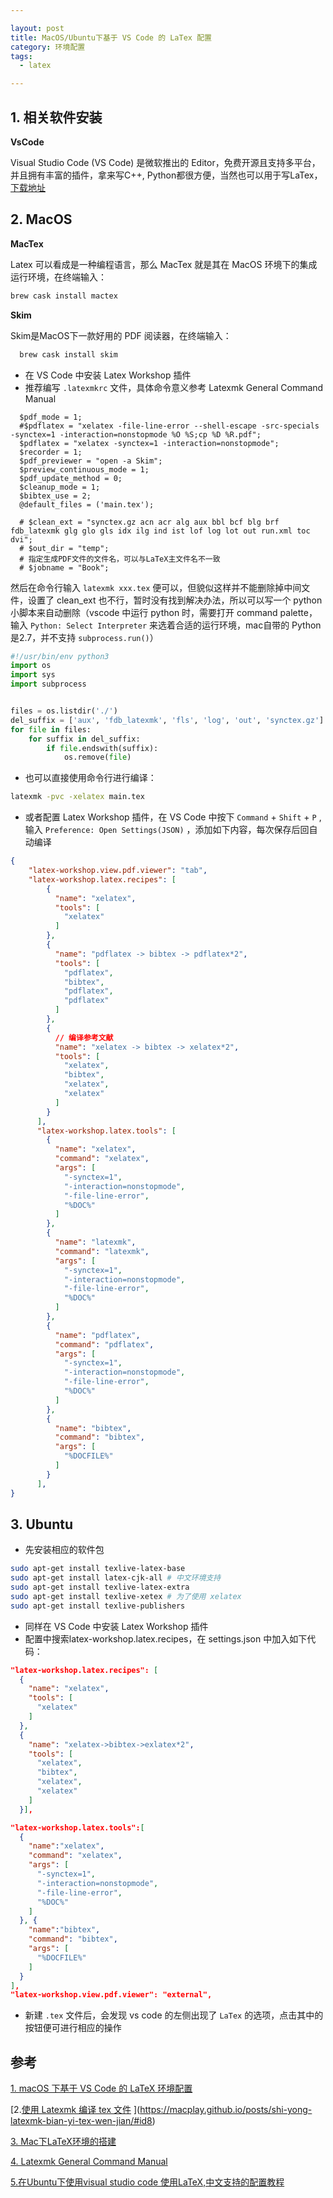 ```yaml
---

layout: post
title: MacOS/Ubuntu下基于 VS Code 的 LaTex 配置
category: 环境配置
tags: 
  - latex

---
```


<style>
img{
    width: 60%;
    padding-left: 20%;
}
</style>



## 1. 相关软件安装

**VsCode**

Visual Studio Code (VS Code) 是微软推出的 Editor，免费开源且支持多平台，并且拥有丰富的插件，拿来写C++, Python都很方便，当然也可以用于写LaTex，[下载地址](https://code.visualstudio.com/Download)  



## 2. MacOS

**MacTex**

Latex 可以看成是一种编程语言，那么 MacTex 就是其在 MacOS 环境下的集成运行环境，在终端输入：

```bash
brew cask install mactex
```

**Skim**

Skim是MacOS下一款好用的 PDF 阅读器，在终端输入：

```bash
  brew cask install skim
```



- 在 VS Code 中安装 Latex Workshop 插件
- 推荐编写 `.latexmkrc` 文件，具体命令意义参考 Latexmk General Command Manual

```
  $pdf_mode = 1;
  #$pdflatex = "xelatex -file-line-error --shell-escape -src-specials -synctex=1 -interaction=nonstopmode %O %S;cp %D %R.pdf";
  $pdflatex = "xelatex -synctex=1 -interaction=nonstopmode";
  $recorder = 1;
  $pdf_previewer = "open -a Skim";
  $preview_continuous_mode = 1;
  $pdf_update_method = 0;
  $cleanup_mode = 1;
  $bibtex_use = 2;
  @default_files = ('main.tex');
  
  # $clean_ext = "synctex.gz acn acr alg aux bbl bcf blg brf fdb_latexmk glg glo gls idx ilg ind ist lof log lot out run.xml toc dvi";
  # $out_dir = "temp";
  # 指定生成PDF文件的文件名，可以与LaTeX主文件名不一致
  # $jobname = "Book";
```



然后在命令行输入  `latexmk xxx.tex`  便可以，但貌似这样并不能删除掉中间文件，设置了 clean_ext 也不行，暂时没有找到解决办法，所以可以写一个 python 小脚本来自动删除（vscode 中运行 python 时，需要打开 command palette，输入 `Python: Select Interpreter` 来选着合适的运行环境，mac自带的 Python 是2.7，并不支持 `subprocess.run()`）

```python
#!/usr/bin/env python3
import os
import sys
import subprocess


files = os.listdir('./')
del_suffix = ['aux', 'fdb_latexmk', 'fls', 'log', 'out', 'synctex.gz']
for file in files:
    for suffix in del_suffix:
        if file.endswith(suffix):
            os.remove(file)
```



- 也可以直接使用命令行进行编译：

```bash
latexmk -pvc -xelatex main.tex
```

- 或者配置 Latex Workshop 插件，在 VS Code 中按下 `Command` + `Shift` + `P` , 输入 `Preference: Open Settings(JSON)` ，添加如下内容，每次保存后回自动编译

```json
{
    "latex-workshop.view.pdf.viewer": "tab",
    "latex-workshop.latex.recipes": [
        {
          "name": "xelatex",
          "tools": [
            "xelatex"
          ]
        },
        {
          "name": "pdflatex -> bibtex -> pdflatex*2",
          "tools": [
            "pdflatex",
            "bibtex",
            "pdflatex",
            "pdflatex"
          ]
        },
        {
          // 编译参考文献
          "name": "xelatex -> bibtex -> xelatex*2",
          "tools": [
            "xelatex",
            "bibtex",
            "xelatex",
            "xelatex"
          ]
        }
      ],
      "latex-workshop.latex.tools": [
        {
          "name": "xelatex",
          "command": "xelatex",
          "args": [
            "-synctex=1",
            "-interaction=nonstopmode",
            "-file-line-error",
            "%DOC%"
          ]
        },
        {
          "name": "latexmk",
          "command": "latexmk",
          "args": [
            "-synctex=1",
            "-interaction=nonstopmode",
            "-file-line-error",
            "%DOC%"
          ]
        },
        {
          "name": "pdflatex",
          "command": "pdflatex",
          "args": [
            "-synctex=1",
            "-interaction=nonstopmode",
            "-file-line-error",
            "%DOC%"
          ]
        },
        {
          "name": "bibtex",
          "command": "bibtex",
          "args": [
            "%DOCFILE%"
          ]
        }
      ],
}
```



## 3. Ubuntu

- 先安装相应的软件包

```bash
sudo apt-get install texlive-latex-base
sudo apt-get install latex-cjk-all # 中文环境支持
sudo apt-get install texlive-latex-extra
sudo apt-get install texlive-xetex # 为了使用 xelatex
sudo apt-get install texlive-publishers
```

- 同样在 VS Code 中安装 Latex Workshop 插件
- 配置中搜索latex-workshop.latex.recipes，在 settings.json 中加入如下代码：

```json
"latex-workshop.latex.recipes": [
  {
    "name": "xelatex",
    "tools": [
      "xelatex"
    ]
  },
  {
    "name": "xelatex->bibtex->exlatex*2",
    "tools": [
      "xelatex",
      "bibtex",
      "xelatex",
      "xelatex"
    ]
  }],

"latex-workshop.latex.tools":[
  {
    "name":"xelatex",
    "command": "xelatex",
    "args": [
      "-synctex=1",
      "-interaction=nonstopmode",
      "-file-line-error",
      "%DOC%"
    ]
  }, {
    "name":"bibtex",
    "command": "bibtex",
    "args": [
      "%DOCFILE%"
    ]
  }
],
"latex-workshop.view.pdf.viewer": "external",
```

- 新建 `.tex` 文件后，会发现 vs code 的左侧出现了 `LaTex` 的选项，点击其中的按钮便可进行相应的操作





## 参考

[1. macOS 下基于 VS Code 的 LaTeX 环境配置](https://www.jianshu.com/p/c09b3409317f)

[2.[使用 Latexmk 编译 tex 文件](https://macplay.github.io/posts/shi-yong-latexmk-bian-yi-tex-wen-jian/) ](https://macplay.github.io/posts/shi-yong-latexmk-bian-yi-tex-wen-jian/#id8)

[3. Mac下LaTeX环境的搭建](https://fengxc.me/Mac%E4%B8%8BLaTeX%E7%8E%AF%E5%A2%83%E7%9A%84%E6%90%AD%E5%BB%BA.html)

[4. Latexmk General Command Manual](http://personal.psu.edu/jcc8//software/latexmk-jcc/latexmk-465.pdf)

[5.在Ubuntu下使用visual studio code 使用LaTeX,中文支持的配置教程](https://blog.csdn.net/qq_36265860/article/details/82972402)